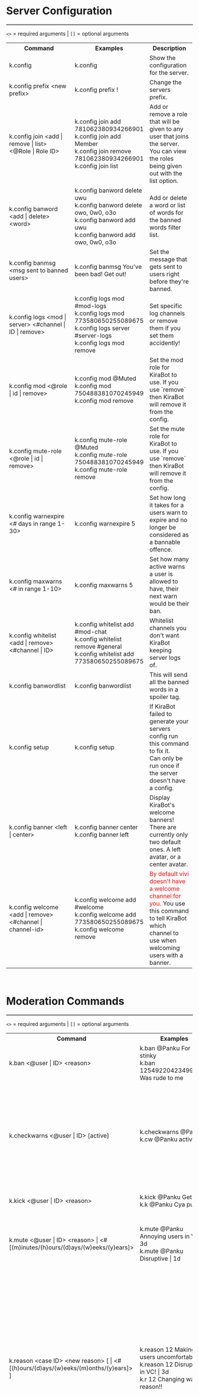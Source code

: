 <div class="commands">

# Server Configuration
<hr style="border: 1px solid grey;background-color:grey;width:100%">

`<>` = required arguments | `[]` = optional arguments
<table style="width:100%">
  <col style="width:40%">
  <col style="width:35%">
  <col style="width:25%">
  <tr>
    <th>Command</th>
    <th>Examples</th>
    <th>Description</th>
  </tr>
  <tr>
    <td>k.config</td>
    <td>k.config</td>
    <td>Show the configuration for the server.</td>
  </tr>
  <tr>
    <td>k.config prefix &lt;new prefix&gt;</td>
    <td>k.config prefix !</td>
    <td>Change the servers prefix.</td>
  </tr>
  <tr>
    <td>k.config join &lt;add | remove | list&gt; &lt;@Role | Role ID&gt;</td>
    <td>k.config join add 781062380934266901<br>
      k.config join add Member<br>
      k.config join remove 781062380934266901<br>
      k.config join list
    </td>
    <td>Add or remove a role that will be given to any user that joins the server. You can view the roles being given out with the list option.</td>
  </tr>
  <tr>
    <td>k.config banword &lt;add | delete&gt; &lt;word&gt;</td>
    <td>k.config banword delete uwu<br>k.config banword delete owo, 0w0, o3o<br>k.config banword add uwu<br>k.config banword add owo, 0w0, o3o</td>
    <td>Add or delete a word or list of words for the banned words filter list.</td>
  </tr>
  <tr>
    <td>k.config banmsg &lt;msg sent to banned users&gt;</td>
    <td>k.config banmsg You've been bad! Get out!</td>
    <td>Set the message that gets sent to users right before they're banned.</td>
  </tr>
  <tr>
    <td>k.config logs &lt;mod | server&gt; &lt;#channel | ID | remove&gt;</td>
    <td>k.config logs mod #mod-logs<br>k.config logs mod 773580650255089675<br>k.config logs server #server-logs<br>k.config logs mod remove</td>
    <td>Set specific log channels or remove them if you set them accidently!</td>
  </tr>
  <tr>
    <td>k.config mod &lt;@role | id | remove&gt;</td>
    <td>k.config mod @Muted<br>k.config mod 750488381070245949<br>k.config mod remove</td>
    <td>Set the mod role for KiraBot to use. If you use `remove` then KiraBot will remove it from the config.</td>
  </tr>
  <tr>
    <td>k.config mute-role &lt;@role | id | remove&gt;</td>
    <td>k.config mute-role @Muted<br>k.config mute-role 750488381070245949<br>k.config mute-role remove</td>
    <td>Set the mute role for KiraBot to use. If you use `remove` then KiraBot will remove it from the config.</td>
  </tr>
  <tr>
    <td>k.config warnexpire &lt;# days in range 1-30&gt;</td>
    <td>k.config warnexpire 5</td>
    <td>Set how long it takes for a users warn to expire and no longer be considered as a bannable offence.</td>
  </tr>
  <tr>
    <td>k.config maxwarns &lt;# in range 1-10&gt;</td>
    <td>k.config maxwarns 5</td>
    <td>Set how many active warns a user is allowed to have, their next warn would be their ban.</td>
  </tr>
  <tr>
    <td>k.config whitelist &lt;add | remove&gt; &lt;#channel | ID&gt;</td>
    <td>k.config whitelist add #mod-chat<br>k.config whitelist remove #general<br>k.config whitelist add 773580650255089675</td>
    <td>Whitelist channels you don't want KiraBot keeping server logs of.</td>
  </tr>
  <tr>
    <td>k.config banwordlist</td>
    <td>k.config banwordlist</td>
    <td>This will send all the banned words in a spoiler tag.</td>
  </tr>
  <tr>
    <td>k.config setup</td>
    <td>k.config setup</td>
    <td>If KiraBot failed to generate your servers config run this command to fix it.<br>Can only be run once if the server doesn't have a config.</td>
  </tr>
  <tr>
    <td>k.config banner &lt;left | center&gt;</td>
    <td>k.config banner center<br>k.config banner left</td>
    <td>Display KiraBot's welcome banners! There are currently only two default ones. A left avatar, or a center avatar.</td>
  </tr>
  <tr>
    <td>k.config welcome &lt;add | remove&gt; &lt;#channel | channel-id&gt;</td>
    <td>k.config welcome add #welcome<br>k.config welcome add 773580650255089675<br>k.config welcome remove</td>
    <td><span style="color:red">By default vivi doesn't have a welcome channel for you.</span> You use this command to tell KiraBot which channel to use when welcoming users with a banner.</td>
  </tr>
</table>

<br>

# Moderation Commands
<hr style="border: 1px solid grey;background-color:grey;width:100%">

`<>` = required arguments | `[]` = optional arguments

<table style="width:100%">
  <col style="width:35%">
  <col style="width:30%">
  <col style="width:35%">
  <tr>
    <th>Command</th>
    <th>Examples</th>
    <th>Description</th>
  </tr>
  <tr>
    <td>k.ban &lt;@user | ID&gt; &lt;reason&gt;</td>
    <td>k.ban @Panku For being stinky<br>k.ban 125492204234997761 Was rude to me</td>
    <td>Ban a user by mention or ID</td>
  </tr>
  <tr>
    <td>k.checkwarns &lt;@user | ID&gt; [active]</td>
    <td>k.checkwarns @Panku<br>k.cw @Panku active</td>
    <td>Check a users warning history. If you want to view only their active warns pass active after mention/ID.<br>Use a user id to get warn history even after the user is gone!</td>
  </tr>
  <tr>
    <td>k.kick &lt;@user | ID&gt; &lt;reason&gt;</td>
    <td>k.kick @Panku Get out!<br>k.k @Panku Cya punk.</td>
    <td>Kick a user from the server.</td>
  </tr>
  <tr>
    <td>k.mute &lt;@user | ID&gt; &lt;reason&gt; | &lt;#[(m)inutes/(h)ours/(d)ays/(w)eeks/(y)ears]&gt;</td>
    <td>k.mute @Panku Annoying users in VC | 3d<br>k.mute @Panku Disruptive | 1d</td>
    <td>Mute a user for any given time. If you don't pass a time the user will be default muted for an hour.</td>
  </tr>
  <tr>
    <td>k.reason &lt;case ID&gt; &lt;new reason&gt; [ | &lt;#[(h)ours/(d)ays/(w)eeks/(m)onths/(y)ears]&gt; ]</td>
    <td>k.reason 12 Making users uncomfortable<br>k.reason 12 Disruptive in VC! | 3d<br>k.r 12 Changing warn reason!!</td>
    <td><span style="color:red">This command can only be ran in the configured mod-logs channel.</span> It allows you to reword mod logs(cases). You get the requried case id from the message embeds.<br>If you need to change a mute duration you can do that too by using the same time format as the mute command.</td>
  </tr>
  <tr>
    <td>k.say [#channel] &lt;words to say&gt;</td>
    <td>k.say #announcements New update incoming!<br>k.say Hey guys!</td>
    <td>Basic say command, if given a channel (anywhere in the command) KiraBot will send the message there.</td>
  </tr>
  <tr>
    <td>k.tempban &lt;@user | ID&gt; &lt;reason&gt;</td>
    <td>k.tempban @Panku For being stinky<br>k.tempban 125492204234997761 Was rude to me<br>
    k.tempban @Panku Cool down! | 3
    </td>
    <td>Temp ban a user by mention or ID for the given days, or by default 1 day.</td>
  </tr>
  <tr>
    <td>k.unban &lt;ID&gt; &lt;reason&gt;</td>
    <td>k.unban 125492204234997761 Appealed their ban!</td>
    <td>Classic unban command.</td>
  </tr>
  <tr>
    <td>k.unmute &lt;@user | ID&gt; &lt;reason&gt;</td>
    <td>k.unmute @Panku Apologized for being loud in VC.</td>
    <td>Unmute a muted user.</td>
  </tr>
  <tr>
    <td>k.unwarn &lt;warn ID&gt; &lt;reason&gt;</td>
    <td>k.unwarn 1337 Was a mistake</td>
    <td>Remove a warn offence from a users warnings. Get its ID from k.checkwarns command.</td>
  </tr>
  <tr>
    <td>k.warn &lt;@user | ID&gt; &lt;reason&gt;</td>
    <td>k.warn @Panku Not listening after verbal warning</td>
    <td>Warn a user to kep track of their warnings. Check their current warnings with k.checkwarns. If a user surpasses the servers max warns setting they get automatically banned.</td>
  </tr>
</table>

<br>

# General Commands
<hr style="border: 1px solid grey;background-color:grey;width:100%">

`<>` = required arguments | `[]` = optional arguments

<table style="width:100%">
  <col style="width:35%">
  <col style="width:30%">
  <col style="width:35%">
  <tr>
    <th>Command</th>
    <th>Examples</th>
    <th>Description</th>
  </tr>
  <tr>
    <td>k.avatar [@user | id]</td>
    <td>k.avatar<br>k.ava<br>k.avatar @Panku<br>k.avatar 125492204234997761</td>
    <td>Grab a users avatar. Command alias is 'ava'. If no user ID is given or user mentioned it'll send your avatar!</td>
  </tr>
  <tr>
    <td>k.botstatus</td>
    <td>k.botstatus</td>
    <td>Sends general info about how manyt servers the bot'sF in.</td>
  </tr>
  <tr>
    <td>k.help [config | mod | general]</td>
    <td>k.help<br>k.help general</td>
    <td>Given one of the 3 arguments KiraBot will give you detailed commands for each category.</td>
  </tr>
  <tr>
    <td>k.status</td>
    <td>k.status</td>
    <td>Basic info about the server.</td>
  </tr>
  <tr>
    <td>k.userinfo [@user | ID]</td>
    <td>k.userinfo @Panku<br>k.userinfo 125492204234997761</td>
    <td>Get info for a users account along with how many warnings they have and a list of the active warns.</td>
  </tr>
</table>
</div>